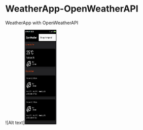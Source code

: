 # WeatherApp-OpenWeatherAPI
WeatherApp with OpenWeatherAPI

![Alt text]<a href="url"><img src="https://github.com/ManbirKakkar/WeatherApp-OpenWeatherAPI/blob/master/app_screenshot.jpg" height="300" width="100" ></a>

